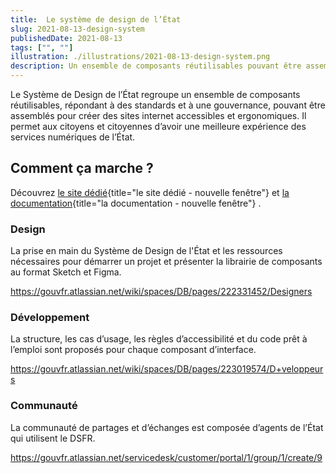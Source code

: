 ```yaml
---
title:  Le système de design de l’État
slug: 2021-08-13-design-system
publishedDate: 2021-08-13
tags: ["", ""]
illustration: ./illustrations/2021-08-13-design-system.png
description: Un ensemble de composants réutilisables pouvant être assemblés pour créer des sites internet accessibles et ergonomiques.
---
```



Le Système de Design de l’État regroupe un ensemble de composants réutilisables, répondant à des standards et à une gouvernance, pouvant être assemblés pour créer des sites internet accessibles et ergonomiques. Il permet aux citoyens et citoyennes d’avoir une meilleure expérience des services numériques de l’État.



## Comment ça marche ?

Découvrez  [le site dédié](https://www.systeme-de-design.gouv.fr/){title="le site dédié - nouvelle fenêtre"} et [la documentation](https://gouvfr.atlassian.net/wiki/spaces/DB/overview?homepageId=145359476){title="la documentation - nouvelle fenêtre"} .

### Design

La prise en main du Système de Design de l'État et les ressources nécessaires pour démarrer un projet et présenter la librairie de composants au format Sketch et Figma.

https://gouvfr.atlassian.net/wiki/spaces/DB/pages/222331452/Designers


### Développement
La structure, les cas d’usage, les règles d’accessibilité et du code prêt à l’emploi sont proposés pour chaque composant d’interface. 

https://gouvfr.atlassian.net/wiki/spaces/DB/pages/223019574/D+veloppeurs

### Communauté

La communauté de partages et d’échanges est composée d’agents de l’État qui utilisent le DSFR.

https://gouvfr.atlassian.net/servicedesk/customer/portal/1/group/1/create/9